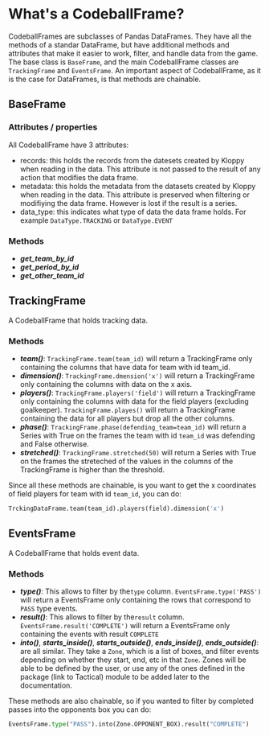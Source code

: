 # What's a CodeballFrame?

CodeballFrames are subclasses of Pandas DataFrames. They have all the methods of a 
standar DataFrame, but have additional methods and attributes that make it easier
to work, filter, and handle data from the game. The base class is `BaseFrame`, and
the main CodeballFrame classes are `TrackingFrame` and `EventsFrame`. An important
aspect of CodeballFrame, as it is the case for DataFrames, is that methods are chainable.

## BaseFrame

### Attributes / properties

All CodeballFrame have 3 attributes:

* records: this holds the records from the datesets created by Kloppy when reading in the
data. This attribute is not passed to the result of any action that modifies the data frame.
* metadata: this holds the metadata from the datasets created by Kloppy when reading in 
the data. This attribute is preserved when filtering or modifiying the data frame. 
However is lost if the result is a series. 
* data_type: this indicates what type of data the data frame holds. For example 
`DataType.TRACKING` or `DataType.EVENT`

### Methods

* ***get_team_by_id***
* ***get_period_by_id***
* ***get_other_team_id***

## TrackingFrame

A CodeballFrame that holds tracking data.

### Methods

* ***team()***: `TrackingFrame.team(team_id)` will return a TrackingFrame only 
containing the columns that have data for team with id team_id.
* ***dimension()***: `TrackingFrame.dmension('x')` will return a TrackingFrame only 
containing the columns with data on the x axis. 
* ***players()***: `TrackingFrame.players('field')` will return a TrackingFrame only 
containing the columns with data for the field players (excluding goalkeeper). 
`TrackingFrame.playes()` will return a TrackingFrame containing the data for all players
but drop all the other columns. 
* ***phase()***: `TrackingFrame.phase(defending_team=team_id)` will return a Series
with True on the frames the team with id `team_id` was defending and False otherwise.
* ***stretched()***: `TrackingFrame.stretched(50)` will return a Series
with True on the frames the streteched of the values in the columns of the TrackingFrame
is higher than the threshold. 

Since all these methods are chainable, is you want to get the x coordinates of field players
for team with id `team_id`, you can do: 
```python
TrckingDataFrame.team(team_id).players(field).dimension('x')
```

## EventsFrame

A CodeballFrame that holds event data.

### Methods

* ***type()***: This allows to filter by the`type` column. `EventsFrame.type('PASS')`
will return a EventsFrame only containing the rows that correspond to `PASS` type events.
* ***result()***: This allows to filter by the`result` column. `EventsFrame.result('COMPLETE')`
will return a EventsFrame only containing the events with result `COMPLETE`
* ***into()***, ***starts_inside()***, ***starts_outside()***, ***ends_inside()***,
***ends_outside()***: are all similar. They take a `Zone`, which is a list of boxes, and 
filter events depending on whether they start, end, etc in that `Zone`. Zones will be able
to be defined by the user, or use any of the ones defined in the package (link to Tactical)
module to be added later to the documentation.

These methods are also chainable, so if you wanted to filter by completed passes into the
opponents box you can do: 
```python
EventsFrame.type("PASS").into(Zone.OPPONENT_BOX).result("COMPLETE")
```
